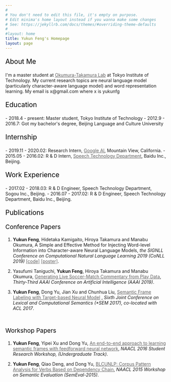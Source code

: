 ```yaml
---
#
# You don't need to edit this file, it's empty on purpose.
# Edit minima's home layout instead if you wanna make some changes
# See: https://jekyllrb.com/docs/themes/#overriding-theme-defaults
#
#layout: home
title: Yukun Feng's Homepage
layout: page
---
```


<style>
    #link { color: #616060; } /* CSS link color */
.underline
{
    color:inherit;
    border-bottom: solid 1px #E6E6E6;
}
</style>


<p style="color:black;font-size:21px;font-weight:Semibold">About Me</p>
I'm a master student at  <a id="link" class="underline" href="http://lr-www.pi.titech.ac.jp/wp/">Okumura-Takamura Lab</a> at
Tokyo Institute of Technology.  My current research topics are neural language model (particularly
character-aware language model) and word
representation learning. My email is x@gmail.com  where x is yukunfg

<br>

<p style="color:black;font-size:21px;font-weight:Semibold">Education</p>
- 2018.4 - present: Master student, Tokyo Institute of Technology
- 2012.9 - 2016.7: Got my bachelor's degree, Beijing Language and Culture University

<br>

<p style="color:black;font-size:21px;font-weight:Semibold">Internship</p>
- 2019.11 - 2020.02: Research Intern, <a id="link" class="underline"
  href="https://ai.google/">Google AI</a>, Mountain View, California.
- 2015.05 - 2016.02: R & D Intern, <a id="link" class="underline"
  href="https://ai.baidu.com/tech/speech">Speech Technology Department</a>, Baidu Inc., Beijing.

<br>

<p style="color:black;font-size:21px;font-weight:Semibold">Work Experience</p>
- 2017.02 - 2018.03: R & D Engineer, Speech Technology Department, Sogou Inc., Beijing.
- 2016.07 - 2017.02: R & D Engineer, Speech Technology Department, Baidu Inc., Beijing.

<br>

<p style="color:black;font-size:21px;font-weight:Semibold">Publications</p>

<p style="color:black;font-size:19px;font-weight:Semibold">Conference Papers</p>

1. **Yukun Feng**, Hidetaka Kamigaito, Hiroya Takamura and Manabu Okumura, A Simple and Effective
   Method for Injecting Word-level Information into Character-aware Neural Language Models, *the
   SIGNLL Conference on Computational Natural Language Learning 2019 (CoNLL 2019)* <a id="link"
   class="underline" href="https://github.com/yukunfeng/char_word_lm">[code]</a> <a id="link"
   class="underline"
   href="https://drive.google.com/open?id=1-cyCAFCp_5Qownhe53YbvnUZ7MdJ1Vs6">[poster]</a>.

1. Yasufumi Taniguchi, **Yukun Feng**, Hiroya Takamura and Manabu Okumura, <a id="link"
   class="underline" href="https://www.aaai.org/ojs/index.php/AAAI/article/view/4691">Generating
   Live Soccer-Match Commentary from Play Data</a>,
   *Thirty-Third AAAI Conference on Artificial Intelligence (AAAI 2019)*.


   <a id="link" class="underline" href=""></a>
1. **Yukun Feng**, Dong Yu, Jian Xu and Chunhua Liu, <a id="link" class="underline"
   href="https://www.aclweb.org/anthology/S17-1010">Semantic Frame Labeling with Target-based
   Neural Model</a> , *Sixth Joint Conference on Lexical and Computational Semantics (\*SEM 2017),
   co-located with ACL 2017*.
<br>
<p style="color:black;font-size:19px;font-weight:Semibold">Workshop Papers</p>

1. **Yukun Feng**, Yipei Xu and Dong Yu, 
   <a id="link" class="underline" href="https://www.aclweb.org/anthology/N/N16/N16-2001.pdf"> An
   end-to-end approach to learning semantic frames with feedforward neural network</a>, *NAACL 2016
   Student Research Workshop, (Undergraduate Track)*.

1. **Yukun Feng**, Qiao Deng, and Dong Yu, <a id="link" class="underline"
   href="https://aclweb.org/anthology/S/S15/S15-2054.pdf"> BLCUNLP: Corpus Pattern Analysis for
   Verbs Based on Dependency Chain</a>, *NAACL 2015 Workshop on Semantic Evaluation
   (SemEval-2015)*.

